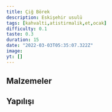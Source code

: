 ```yaml
---
title: Çiğ Börek
description: Eskişehir usulü
tags: [kahvalti,atistirmalik,et,ocak]
difficulty: 0.1
taste: 0.3
duration: 15
date: "2022-03-03T05:35:07.322Z"
image:
yt: []
---
```


## Malzemeler

## Yapılışı

